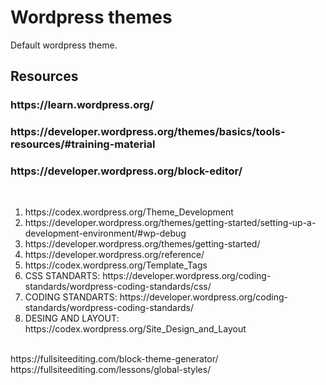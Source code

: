 <h1>Wordpress themes</h1>
<p>Default wordpress theme.</p>
<h2>Resources</h2>
<h3>https://learn.wordpress.org/</h3>
<h3>https://developer.wordpress.org/themes/basics/tools-resources/#training-material</h3>
<h3>https://developer.wordpress.org/block-editor/</h3>
<br>
<ol>
  <li>https://codex.wordpress.org/Theme_Development</li>
  <li>https://developer.wordpress.org/themes/getting-started/setting-up-a-development-environment/#wp-debug</li>
<li>https://developer.wordpress.org/themes/getting-started/</li>
<li>https://developer.wordpress.org/reference/</li>
  <li>https://codex.wordpress.org/Template_Tags</li>
<li>CSS STANDARTS: https://developer.wordpress.org/coding-standards/wordpress-coding-standards/css/</li>
<li>CODING STANDARTS: https://developer.wordpress.org/coding-standards/wordpress-coding-standards/</li>
<li>DESING AND LAYOUT: https://codex.wordpress.org/Site_Design_and_Layout</li>
</ol>

<br>
https://fullsiteediting.com/block-theme-generator/
<br>
https://fullsiteediting.com/lessons/global-styles/
